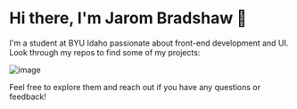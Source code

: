 # Hi there, I'm Jarom Bradshaw 👋

I'm a student at BYU Idaho passionate about front-end development and UI. Look through my repos to find some of my projects:

![image](https://github.com/jarom-bradshaw/jarom-bradshaw/assets/156943555/16b9ddf3-b5f3-4b88-ba08-a9f035a5fb5a)


Feel free to explore them and reach out if you have any questions or feedback!


<!---
jarom-bradshaw/jarom-bradshaw is a ✨ special ✨ repository because its `README.md` (this file) appears on your GitHub profile.
You can click the Preview link to take a look at your changes.
--->
